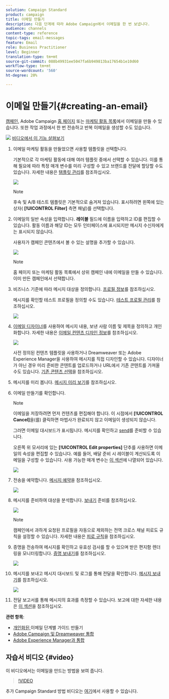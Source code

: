 ```yaml
---
solution: Campaign Standard
product: campaign
title: 이메일 만들기
description: 다음 단계에 따라 Adobe Campaign에서 이메일을 한 번 보냅니다.
audience: channels
content-type: reference
topic-tags: email-messages
feature: Email
role: Business Practitioner
level: Beginner
translation-type: tm+mt
source-git-commit: 088b49931ee5047fa6b949813ba17654b1e10d60
workflow-type: tm+mt
source-wordcount: '560'
ht-degree: 20%

---
```



# 이메일 만들기{#creating-an-email}

[캠페인](../../start/using/marketing-activities.md#creating-a-marketing-activity), Adobe Campaign [홈 페이지](../../start/using/interface-description.md#home-page) 또는 [마케팅 활동 목록](../../start/using/marketing-activities.md#about-marketing-activities)에서 이메일을 만들 수 있습니다. 또한 작업 과정에서 한 번 전송하고 반복 이메일을 생성할 수도 있습니다.

![](assets/do-not-localize/how-to-video.png) [비디오에서 이 기능 살펴보기](#video)

1. 이메일 마케팅 활동을 만들었으면 사용할 템플릿을 선택합니다.

   기본적으로 각 마케팅 활동에 대해 여러 템플릿 중에서 선택할 수 있습니다. 이를 통해 필요에 따라 특정 매개 변수를 미리 구성할 수 있고 브랜드를 전달에 할당할 수도 있습니다. 자세한 내용은 [템플릿 관리](../../start/using/marketing-activity-templates.md)를 참조하십시오.

   ![](assets/email_creation_1.png)

   >[!NOTE]
   >
   >후속 및 A/B 테스트 템플릿은 기본적으로 숨겨져 있습니다. 표시하려면 왼쪽에 있는 상자( **[!UICONTROL Filter]** 측면 패널)를 선택합니다.

1. 이메일의 일반 속성을 입력합니다. **레이블** 필드에 이름을 입력하고 ID를 편집할 수 있습니다. 활동 이름과 해당 ID는 모두 인터페이스에 표시되지만 메시지 수신자에게는 표시되지 않습니다.

   사용자가 캠페인 콘텐츠에서 볼 수 있는 설명을 추가할 수 있습니다.

   ![](assets/email_creation_2.png)

   >[!NOTE]
   >
   >홈 페이지 또는 마케팅 활동 목록에서 상위 캠페인 내에 이메일을 만들 수 있습니다. 이미 만든 캠페인에서 선택합니다.

1. 비즈니스 기준에 따라 메시지 대상을 정의합니다. [프로필 정보](../../audiences/using/about-profiles.md)를 참조하십시오.

   메시지를 확인할 테스트 프로필을 정의할 수도 있습니다. [테스트 프로필 관리](../../audiences/using/managing-test-profiles.md)를 참조하십시오.

   ![](assets/email_creation_3.png)

1. [이메일 디자이너](../../designing/using/designing-content-in-adobe-campaign.md)를 사용하여 메시지 내용, 보낸 사람 이름 및 제목을 정의하고 개인화합니다. 자세한 내용은 [이메일 컨텐츠 디자인 정보](../../designing/using/designing-content-in-adobe-campaign.md)를 참조하십시오.

   ![](assets/email_creation_4.png)

   사전 정의된 컨텐츠 템플릿을 사용하거나 Dreamweaver 또는 Adobe Experience Manager을 사용하여 메시지를 직접 디자인할 수 있습니다. 디자이너가 아닌 경우 미리 준비한 콘텐트를 업로드하거나 URL에서 기존 콘텐트를 가져올 수도 있습니다. [기존 콘텐츠 선택](../../designing/using/using-existing-content.md)을 참조하십시오.

1. 메시지를 미리 봅니다. [메시지 미리 보기](../../sending/using/previewing-messages.md)를 참조하십시오.
1. 이메일 만들기를 확인합니다.

   >[!NOTE]
   >
   >이메일을 저장하려면 먼저 컨텐츠를 편집해야 합니다. 이 시점에서 **[!UICONTROL Cancel]**&#x200B;을(를) 클릭하면 마법사가 완료되지 않고 이메일이 생성되지 않습니다.

   그러면 이메일 대시보드가 표시됩니다. 메시지를 확인하고 [send](../../sending/using/preparing-the-send.md)를 준비할 수 있습니다.

   오른쪽 위 모서리에 있는 **[!UICONTROL Edit properties]** 단추를 사용하면 이메일의 속성을 편집할 수 있습니다. 예를 들어, 배달 준비 시 레이블이 계산되도록 이메일을 구성할 수 있습니다.  사용 가능한 매개 변수는 [이 섹션](../../administration/using/configuring-email-channel.md#list-of-email-properties)에 나열되어 있습니다.

   ![](assets/delivery_dashboard_2.png)

1. 전송을 예약합니다. [메시지 예약](../../sending/using/about-scheduling-messages.md)을 참조하십시오.

   ![](assets/delivery_planning.png)

1. 메시지를 준비하여 대상을 분석합니다. [보내기](../../sending/using/confirming-the-send.md) 준비를 참조하십시오.

   ![](assets/preparing_delivery_2.png)

   >[!NOTE]
   >
   >캠페인에서 과하게 요청된 프로필을 자동으로 제외하는 전역 크로스 채널 피로도 규칙을 설정할 수 있습니다. 자세한 내용은 [피로 규칙](../../sending/using/fatigue-rules.md)을 참조하십시오.

1. 증명을 전송하여 메시지를 확인하고 유효성 검사를 할 수 있으며 받은 편지함 렌더링을 모니터링합니다. [증명 보내기](../../sending/using/sending-proofs.md)를 참조하십시오.

   ![](assets/bat_select.png)

1. 메시지를 보내고 메시지 대시보드 및 로그를 통해 전달을 확인합니다. [메시지 보내기](../../sending/using/confirming-the-send.md)를 참조하십시오.

   ![](assets/confirm_delivery.png)

1. 전달 보고서를 통해 메시지의 효과를 측정할 수 있습니다. 보고에 대한 자세한 내용은 [이 섹션](../../reporting/using/about-dynamic-reports.md)을 참조하십시오.

**관련 항목**:

* [개인화된 ](https://helpx.adobe.com/kr/campaign/kb/acs-get-started-with-emails.html) 이메일 단계별 가이드 만들기
* [Adobe Campaign 및 Dreamweaver 통합](../../designing/using/using-integrations.md#editing-content-in-dreamweaver)
* [Adobe Experience Manager과 통합](../../integrating/using/integrating-with-experience-manager.md)

## 자습서 비디오 {#video}

이 비디오에서는 이메일을 만드는 방법을 보여 줍니다.

>[!VIDEO](https://video.tv.adobe.com/v/23721?quality=12)

추가 Campaign Standard 방법 비디오는 [여기](https://experienceleague.adobe.com/docs/campaign-standard-learn/tutorials/overview.html?lang=ko)에서 사용할 수 있습니다.
